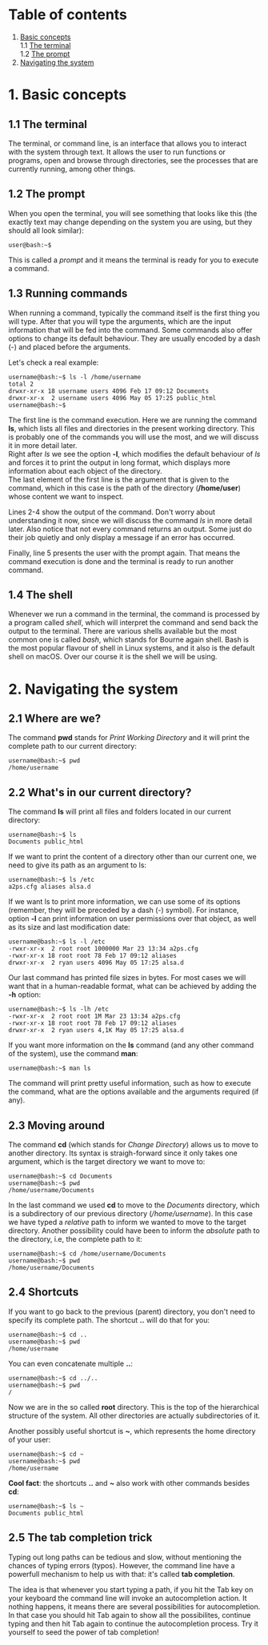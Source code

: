 # Table of contents  
1. [Basic concepts](#basic-concepts)  
    1.1 [The terminal](#the-terminal)  
    1.2 [The prompt](#the-prompt)
2. [Navigating the system](#navigating-the-system)


# 1. Basic concepts <a name="basic-concepts"></a>

## 1.1 The terminal <a name="the-terminal"></a> 
The terminal, or command line, is an interface that allows you to interact with the system through text. It allows the user to run functions or programs, open and browse through directories, see the processes that are currently running, among other things.  

## 1.2 The prompt <a name="the-prompt"></a> 
When you open the terminal, you will see something that looks like this (the exactly text may change depending on the system you are using, but they should all look similar):  

```console  
user@bash:~$ 
```

This is called a *prompt* and it means the terminal is ready for you to execute a command.  

## 1.3 Running commands  
When running a command, typically the command itself is the first thing you will type. After that you will type the arguments, which are the input information that will be fed into the command. Some commands also offer options to change its default behaviour. They are usually encoded by a dash (-) and placed before the arguments.  

Let's check a real example:  

```console
username@bash:~$ ls -l /home/username  
total 2  
drwxr-xr-x 18 username users 4096 Feb 17 09:12 Documents
drwxr-xr-x  2 username users 4096 May 05 17:25 public_html  
username@bash:~$
```  

The first line is the command execution. Here we are running the command **ls**, which lists all files and directories in the present working directory. This is probably one of the commands you will use the most, and we will discuss it in more detail later.  
Right after *ls* we see the option **-l**, which modifies the default behaviour of *ls* and forces it to print the output in long format, which displays more information about each object of the directory.  
The last element of the first line is the argument that is given to the command, which in this case is the path of the directory (**/home/user**) whose content we want to inspect.  

Lines 2-4 show the output of the command. Don't worry about understanding it now, since we will discuss the command *ls* in more detail later. Also notice that not every command returns an output. Some just do their job quietly and only display a message if an error has occurred.  

Finally, line 5 presents the user with the prompt again. That means the command execution is done and the terminal is ready to run another command.  

## 1.4 The shell  
Whenever we run a command in the terminal, the command is processed by a program called *shell*, which will interpret the command and send back the output to the terminal. There are various shells available but the most common one is called *bash*, which stands for Bourne again shell. Bash is the most popular flavour of shell in Linux systems, and it also is the default shell on macOS. Over our course it is the shell we will be using.    

# 2. Navigating the system  
## 2.1 Where are we?  
The command **pwd** stands for *Print Working Directory* and it will print the complete path to our current directory:  
```console  
username@bash:~$ pwd  
/home/username
```  

## 2.2 What's in our current directory?  
The command **ls** will print all files and folders located in our current directory:  
```console  
username@bash:~$ ls  
Documents public_html
```  
If we want to print the content of a directory other than our current one, we need to give its path as an argument to ls:  
```  
username@bash:~$ ls /etc  
a2ps.cfg aliases alsa.d 
```  
If we want ls to print more information, we can use some of its options (remember, they will be preceded by a dash (-) symbol). For instance, option **-l** can print information on user permissions over that object, as well as its size and last modification date:  
```console  
username@bash:~$ ls -l /etc
-rwxr-xr-x  2 root root 1000000 Mar 23 13:34 a2ps.cfg
-rwxr-xr-x 18 root root 78 Feb 17 09:12 aliases
drwxr-xr-x  2 ryan users 4096 May 05 17:25 alsa.d
```  
Our last command has printed file sizes in bytes. For most cases we will want that in a human-readable format, what can be achieved by adding the **-h** option:  
```console  
username@bash:~$ ls -lh /etc
-rwxr-xr-x  2 root root 1M Mar 23 13:34 a2ps.cfg
-rwxr-xr-x 18 root root 78 Feb 17 09:12 aliases
drwxr-xr-x  2 ryan users 4,1K May 05 17:25 alsa.d
```  

If you want more information on the **ls** command (and any other command of the system), use the command **man**:  
```console  
username@bash:~$ man ls
```  
The command will print pretty useful information, such as how to execute the command, what are the options available and the arguments required (if any). 

## 2.3 Moving around  
The command **cd** (which stands for *Change Directory*) allows us to move to another directory. Its syntax is straigh-forward since it only takes one argument, which is the target directory we want to move to:  
```console  
username@bash:~$ cd Documents  
username@bash:~$ pwd  
/home/username/Documents
``` 
In the last command we used **cd** to move to the *Documents* directory, which is a subdirectory of our previous directory (*/home/username*). In this case we have typed a *relative* path to inform we wanted to move to the target directory. Another possibility could have been to inform the *absolute* path to the directory, i.e, the complete path to it:  
```console  
username@bash:~$ cd /home/username/Documents
username@bash:~$ pwd  
/home/username/Documents
``` 

## 2.4 Shortcuts
If you want to go back to the previous (parent) directory, you don't need to specify its complete path. The shortcut **..** will do that for you:  
```console  
username@bash:~$ cd ..  
username@bash:~$ pwd  
/home/username
```  
You can even concatenate multiple **..**:  
```console    
username@bash:~$ cd ../..  
username@bash:~$ pwd  
/
```  
Now we are in the so called **root** directory. This is the top of the hierarchical structure of the system. All other directories are actually subdirectories of it.  

Another possibly useful shortcut is **~**, which represents the home directory of your user:  
```console  
username@bash:~$ cd ~  
username@bash:~$ pwd  
/home/username
```  

**Cool fact**: the shortcuts **..** and **~** also work with other commands besides **cd**:  
```console  
username@bash:~$ ls ~  
Documents public_html
```  

## 2.5 The tab completion trick  
Typing out long paths can be tedious and slow, without mentioning the chances of typing errors (typos). However, the command line have a powerfull mechanism to help us with that: it's called **tab completion**.  

The idea is that whenever you start typing a path, if you hit the Tab key on your keyboard the command line will invoke an autocompletion action. It nothing happens, it means there are several possibilities for autocompletion. In that case you should hit Tab again to show all the possibilites, continue typing and then hit Tab again to continue the autocompletion process. Try it yourself to seed the power of tab completion!



